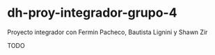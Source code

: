 # dh-proy-integrador-grupo-4
Proyecto integrador con Fermin Pacheco, Bautista Lignini y Shawn Zir

TODO


